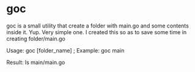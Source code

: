 # goc

goc is a small utility that create a folder with main.go and some contents inside it. Yup. Very simple one. I created this so as to save some time in creating folder/main.go

Usage: goc [folder_name] ;
Example: goc main

Result: ls 
        main/main.go
        
        
